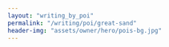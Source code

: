 ```yaml
---
layout: "writing_by_poi"
permalink: "/writing/poi/great-sand"
header-img: "assets/owner/hero/pois-bg.jpg"
---
```

